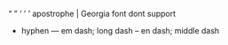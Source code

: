“ ”
‘ ’
ʼ apostrophe | Georgia font dont support
- hyphen
— em dash; long dash
– en dash; middle dash